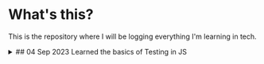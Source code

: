 # What's this?
This is the repository where I will be logging everything I'm learning in tech.

<details>
<summary>
## 04 Sep 2023
Learned the basics of Testing in JS
</summary>

**The Odin Project**
 - Completed [Testing Basics](https://www.theodinproject.com/lessons/node-path-javascript-testing-basics)
	 - 1.  [Read this short article](https://web.archive.org/web/20211123190134/http://godswillokwara.com/index.php/2016/09/09/the-importance-of-test-driven-development/)  that outlines the basic process and the benefits of TDD.
	- 2.  Watch at least the first 3 videos of  [this video series](https://www.youtube.com/playlist?list=PL0zVEGEvSaeF_zoW9o66wa_UCNE3a7BEr)  about testing in JavaScript. The first video focuses heavily on the WHY, while the next two go into more depth about the process. Later videos in the series are  _definitely_  worthwhile, but the first 3 are enough to get you up and running.
	- 3.  Read and follow the  [Getting Started](https://jestjs.io/docs/getting-started)  tutorial on the main Jest website.
	- 4.  Read and follow the  [Using Matchers](https://jestjs.io/docs/using-matchers)  document on the main Jest website. This one demonstrates some of the other useful functions you can use in your tests.

</details>

<!-- 
TEMPLATE OF LOG
____________________________________________

<details>
<summary>
## DD MMM YYYY
Summary
</summary>

**Group**
- Learnings

</details>
____________________________________________
-->
<!--stackedit_data:
eyJoaXN0b3J5IjpbLTEyNzEyODM1OTUsNTkzMDIyNzUsOTA2Nj
QyMTEzLDIwMjU0OTYwNTYsLTQ0MDIwNzI1NiwxMjAwMTc2MDIw
XX0=
-->